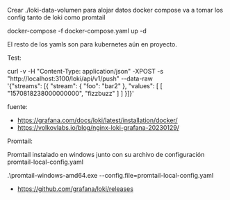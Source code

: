 Crear ./loki-data-volumen para alojar datos
docker compose va a tomar los config tanto de loki como promtail

docker-compose -f docker-compose.yaml up -d


El resto de los yamls son para kubernetes aún en proyecto.

Test:

curl -v -H "Content-Type: application/json" -XPOST -s "http://localhost:3100/loki/api/v1/push" --data-raw \
 '{"streams": [{ "stream": { "foo": "bar2" }, "values": [ [ "1570818238000000000", "fizzbuzz" ] ] }]}'

fuente: 
- https://grafana.com/docs/loki/latest/installation/docker/
- https://volkovlabs.io/blog/nginx-loki-grafana-20230129/


Promtail:

Promtail instalado en windows junto con su archivo de configuración promtail-local-config.yaml

.\promtail-windows-amd64.exe --config.file=promtail-local-config.yaml

- https://github.com/grafana/loki/releases
